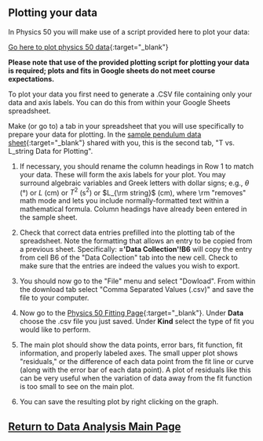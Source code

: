 ## Plotting your data

In Physics 50 you will make use of a script provided here to plot your data:

[Go here to plot physics 50 data](https://physics.hmc.edu/fitter/){:target="_blank"}

**Please note that use of the provided plotting script for plotting your data is required; plots and fits in Google sheets do not meet course expectations.**

To plot your data you first need to generate a .CSV file containing only your data and axis labels. You can do this from within your Google Sheets spreadsheet. 

Make (or go to) a tab in your spreadsheet that you will use specifically to prepare your data for plotting. In the [sample pendulum data sheet](https://docs.google.com/spreadsheets/d/1ZWDUtf0lqZNa4Dk1HFPUWZwuKooCxEhsz4RIhS0R0zo/){:target="_blank"} shared with you, this is the second tab, "T vs. L_string Data for Plotting".

1. If necessary, you should rename the column headings in Row 1 to match your data. These will form the axis labels for your plot. You may surround algebraic variables and Greek letters with dollar signs; e.g., $\theta$ (°) or $L$ (cm) or $T^2$ (s$^2$) or $L_{\rm string}$ (cm), where \rm "removes" math mode and lets you include normally-formatted text within a mathematical formula.  Column headings have already been entered in the sample sheet.

2. Check that correct data entries prefilled into the plotting tab of the spreadsheet. Note the formatting that allows an entry to be copied from a previous sheet. Specifically: **='Data Collection'!B6** will copy the entry from cell B6 of the "Data Collection" tab into the new cell. Check to make sure that the entries are indeed the values you wish to export.

3. You should now go to the "File" menu and select "Dowload". From within the download tab select "Comma Separated Values (.csv)" and save the file to your computer.

4. Now go to the [Physics 50 Fitting Page](https://physics.hmc.edu/fitter/){:target="_blank"}. Under **Data** choose the .csv file you just saved. Under **Kind** select the type of fit you would like to perform.

5. The main plot should show the data points, error bars, fit function, fit information, and properly labeled axes.  The small upper plot shows "residuals," or the difference of each data point from the fit line or curve (along with the error bar of each data point).  A plot of residuals like this can be very useful when the variation of data away from the fit function is too small to see on the main plot.

6. You can save the resulting plot by right clicking on the graph.


[Return to Data Analysis Main Page](data_analysis_guides) 
-----------
